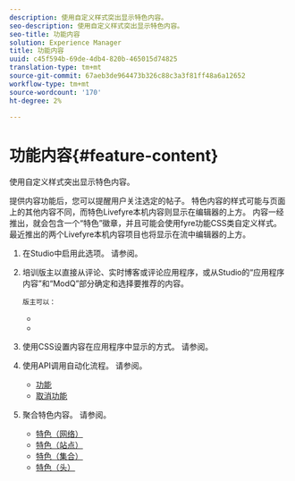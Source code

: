 ```yaml
---
description: 使用自定义样式突出显示特色内容。
seo-description: 使用自定义样式突出显示特色内容。
seo-title: 功能内容
solution: Experience Manager
title: 功能内容
uuid: c45f594b-69de-4db4-820b-465015d74825
translation-type: tm+mt
source-git-commit: 67aeb3de964473b326c88c3a3f81ff48a6a12652
workflow-type: tm+mt
source-wordcount: '170'
ht-degree: 2%

---
```



# 功能内容{#feature-content}

使用自定义样式突出显示特色内容。

提供内容功能后，您可以提醒用户关注选定的帖子。 特色内容的样式可能与页面上的其他内容不同，而特色Livefyre本机内容则显示在编辑器的上方。 内容一经推出，就会包含一个“特色”徽章，并且可能会使用fyre功能CSS类自定义样式。 最近推出的两个Livefyre本机内容项目也将显示在流中编辑器的上方。

1. 在Studio中启用此选项。 请参阅[](../c-app-customizations/t-enable-featuring-content-in-studio.md#t_enable_featuring_content_in_studio)。
1. 培训版主以直接从评论、实时博客或评论应用程序，或从Studio的“应用程序内容”和“ModQ”部分确定和选择要推荐的内容。

       版主可以：
   
   * [](../c-app-customizations/t-select-content-to-feature-from-studio.md#select_content_to_feature_from_studio)
   * [](../c-app-customizations/t-select-content-to-feature.md#t_select_content_to_feature)

1. 使用CSS设置内容在应用程序中显示的方式。 请参阅[](../c-app-customizations/c-use-css-to-style-featured-content.md#c_use_css_to_style_featured_content)。
1. 使用API调用自动化流程。 请参阅[](../c-app-customizations/c-feature-apis.md#c_feature_apis)。

   * [功能](#c_feature_apis/section_jpw_nqw_xz)
   * [取消功能](#c_feature_apis/section_knh_mqw_xz)

1. 聚合特色内容。 请参阅[](../c-app-customizations/c-aggregated-featured-content-using-the-featured-apis.md#c_aggregated_featured_content_using_the_featured_apis)。

   * [特色（网络）](#c_aggregated_featured_content_using_the_featured_apis/section_cgm_1nw_xz)
   * [特色（站点）](#c_aggregated_featured_content_using_the_featured_apis/section_lq5_ymw_xz)
   * [特色（集合）](#c_aggregated_featured_content_using_the_featured_apis/section_kgc_xmw_xz)
   * [特色（头）](#c_aggregated_featured_content_using_the_featured_apis/section_n4b_lmw_xz)

